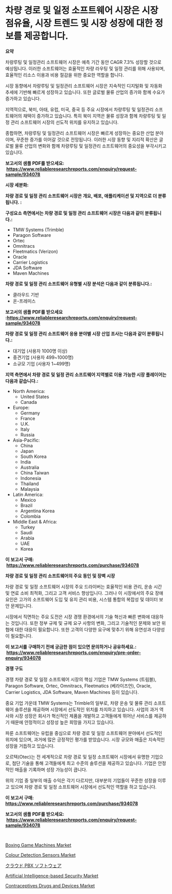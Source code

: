 <p><h1>차량 경로 및 일정 소프트웨어 시장은 시장 점유율, 시장 트렌드 및 시장 성장에 대한 정보를 제공합니다.</h1></p><p><strong>요약</strong></p>
<p><p>차량루팅 및 일정관리 소프트웨어 시장은 예측 기간 동안 CAGR 7.3% 성장할 것으로 예상됩니다. 이러한 소프트웨어는 효율적인 차량 라우팅 및 일정 관리를 위해 사용되며, 효율적인 리소스 이용과 비용 절감을 위한 중요한 역할을 합니다.</p><p>시장 동향에서 차량루팅 및 일정관리 소프트웨어 시장은 지속적인 디지털화 및 자동화 추세에 기반해 빠르게 성장하고 있습니다. 또한 글로벌 물류 산업의 증가와 함께 수요가 증가하고 있습니다.</p><p>지역적으로, 북미, 아태, 유럽, 미국, 중국 등 주요 시장에서 차량루팅 및 일정관리 소프트웨어의 채택이 증가하고 있습니다. 특히 북미 지역은 물류 성장과 함께 차량루팅 및 일정 관리 소프트웨어 시장의 선도적 위치를 유지하고 있습니다.</p><p>종합하면, 차량루팅 및 일정관리 소프트웨어 시장은 빠르게 성장하는 중요한 산업 분야이며, 꾸준한 증가를 이어갈 것으로 전망됩니다. 이러한 시장 동향 및 지리적 확산은 글로벌 물류 산업의 변화와 함께 차량루팅 및 일정관리 소프트웨어의 중요성을 부각시키고 있습니다.</p></p>
<p><strong>보고서의 샘플 PDF를 받으세요: &nbsp;<a href="https://www.reliableresearchreports.com/enquiry/request-sample/934078">https://www.reliableresearchreports.com/enquiry/request-sample/934078</a></strong></p>
<p><strong>시장 세분화:</strong></p>
<p><strong> 차량 경로 및 일정 관리 소프트웨어 시장은 개요, 배포, 애플리케이션 및 지역으로 더 분류됩니다. :</strong></p>
<p><strong>구성요소 측면에서는 차량 경로 및 일정 관리 소프트웨어 시장은 다음과 같이 분류됩니다.:</strong></p>
<p><ul><li>TMW Systems (Trimble)</li><li>Paragon Software</li><li>Ortec</li><li>Omnitracs</li><li>Fleetmatics (Verizon)</li><li>Oracle</li><li>Carrier Logistics</li><li>JDA Software</li><li>Maven Machines</li></ul></p>
<p><strong> 차량 경로 및 일정 관리 소프트웨어 유형별 시장 분석은 다음과 같이 분류됩니다.:</strong></p>
<p><ul><li>클라우드 기반</li><li>온-프레미스</li></ul></p>
<p><strong>보고서의 샘플 PDF를 받으세요 :<a href="https://www.reliableresearchreports.com/enquiry/request-sample/934078">https://www.reliableresearchreports.com/enquiry/request-sample/934078</a></strong></p>
<p><strong> 차량 경로 및 일정 관리 소프트웨어 응용 분야별 시장 산업 조사는 다음과 같이 분류됩니다.:</strong></p>
<p><ul><li>대기업 (사용자 1000명 이상)</li><li>중견기업 (사용자 499~1000명)</li><li>소규모 기업 (사용자 1~499명)</li></ul></p>
<p><strong>지역 측면에서 차량 경로 및 일정 관리 소프트웨어 지역별로 이용 가능한 시장 플레이어는 다음과 같습니다.:</strong></p>
<p><ul>
    <li>
        North America:
        <ul>
            <li>United States</li>
            <li>Canada</li>
        </ul>
    </li>
    <li>
        Europe:
        <ul>
            <li>Germany</li>
            <li>France</li>
            <li>U.K.</li>
            <li>Italy</li>
            <li>Russia</li>
        </ul>
    </li>
    <li>
        Asia-Pacific:
        <ul>
            <li>China</li>
            <li>Japan</li>
            <li>South Korea</li>
            <li>India</li>
            <li>Australia</li>
            <li>China Taiwan</li>
            <li>Indonesia</li>
            <li>Thailand</li>
            <li>Malaysia</li>
        </ul>
    </li>
    <li>
        Latin America:
        <ul>
            <li>Mexico</li>
            <li>Brazil</li>
            <li>Argentina Korea</li>
            <li>Colombia</li>
        </ul>
    </li>
    <li>
        Middle East & Africa:
        <ul>
            <li>Turkey</li>
            <li>Saudi</li>
            <li>Arabia</li>
            <li>UAE</li>
            <li>Korea</li>
        </ul>
    </li>
    </ul></p>
<p><strong>이 보고서 구매: &nbsp;<a href="https://www.reliableresearchreports.com/purchase/934078">https://www.reliableresearchreports.com/purchase/934078</a></strong></p>
<p><strong>차량 경로 및 일정 관리 소프트웨어의 주요 동인 및 장벽 시장</strong></p>
<p><p>차량 경로 및 일정 소프트웨어 시장의 주요 드라이버는 효율적인 비용 관리, 운송 시간 및 연료 소비 최적화, 그리고 고객 서비스 향상입니다. 그러나 이 시장에서의 주요 장애 요인은 고가의 소프트웨어 도입 및 유지 관리 비용, 시스템 통합의 복잡성 및 데이터 보안 문제입니다.</p><p>시장에서 직면하는 주요 도전은 시장 경쟁 환경에서의 기술 혁신과 빠른 변화에 대응하는 것입니다. 또한 정부 규제 및 규제 요구 사항의 변화, 그리고 기술적인 문제와 보안 위협에 대한 대응이 필요합니다. 또한 고객의 다양한 요구에 맞추기 위해 유연성과 다양성이 필요합니다.</p></p>
<p><strong>이 보고서를 구매하기 전에 궁금한 점이 있으면 문의하거나 공유하세요.: &nbsp;<a href="https://www.reliableresearchreports.com/enquiry/pre-order-enquiry/934078">https://www.reliableresearchreports.com/enquiry/pre-order-enquiry/934078</a></strong></p>
<p><strong>경쟁 구도</strong></p>
<p><p>경쟁 차량 경로 및 일정 소프트웨어 시장의 핵심 기업은 TMW Systems (트림블), Paragon Software, Ortec, Omnitracs, Fleetmatics (베라이즈언), Oracle, Carrier Logistics, JDA Software, Maven Machines 등이 있습니다. </p><p>중요 기업 가운데 TMW Systems는 Trimble의 일부로, 차량 운송 및 물류 관리 소프트웨어 솔루션을 제공하며 시장에서 선도적인 위치를 차지하고 있습니다. 사업의 과거 역사와 시장 성장은 회사가 혁신적인 제품을 개발하고 고객들에게 뛰어난 서비스를 제공하기 때문에 안정적이고 성장성 높은 희망을 가지고 있습니다. </p><p>파룬 소프트웨어는 유럽을 중심으로 차량 경로 및 일정 소프트웨어 분야에서 선도적인 위치에 있으며, 과거에 많은 긍정적인 평가를 받았습니다. 시장 규모와 매출은 지속적인 성장을 거듭하고 있습니다. </p><p>오르텍(Otec)는 전 세계적으로 차량 경로 및 일정 소프트웨어 시장에서 유명한 기업으로, 첨단 기술을 통해 고객들에게 최고 수준의 솔루션을 제공하고 있습니다. 기업은 안정적인 매출을 기록하며 성장 가능성이 큽니다.</p><p>위의 기업 중 일부의 매출 수익은 각기 다르지만, 대부분의 기업들이 꾸준한 성장을 이루고 있으며 차량 경로 및 일정 소프트웨어 시장에서 선도적인 역할을 하고 있습니다.</p></p>
<p><strong>이 보고서 구매: &nbsp; <a href="https://www.reliableresearchreports.com/purchase/934078">https://www.reliableresearchreports.com/purchase/934078</a></strong></p>
<p><strong>보고서의 샘플 PDF를 받으세요: &nbsp;<a href="https://www.reliableresearchreports.com/enquiry/request-sample/934078">https://www.reliableresearchreports.com/enquiry/request-sample/934078</a></strong><strong></strong></p>
<p>&nbsp;</p>
<p><p><a href="https://github.com/prosalinda88/Market-Research-Report-List-3/blob/main/boxing-game-machines-market.md">Boxing Game Machines Market</a></p><p><a href="https://view.publitas.com/reportprime-1/colour-detection-sensors-market-growth-market-trends-covid-19-impact-and-forecasts-for-period-from-2024-2031/">Colour Detection Sensors Market</a></p><p><a href="https://github.com/bevdtkn4419963/Market-Research-Report-List-1/blob/main/7521171184278.md">クラウド PBX ソフトウェア</a></p><p><a href="https://issuu.com/reportprime-2/docs/artificial-intelligence-based-security-market-size">Artificial Intelligence-based Security Market</a></p><p><a href="https://issuu.com/reportprime-2/docs/contraceptives-drugs-and-devices-market-size-2030.">Contraceptives Drugs and Devices Market</a></p></p>